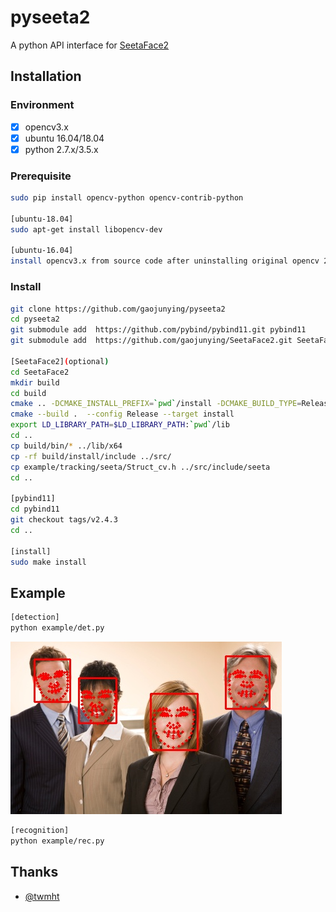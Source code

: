 # pyseeta2

A python API interface for [SeetaFace2](https://github.com/seetafaceengine/SeetaFace2)

## Installation
### Environment
   * [x] opencv3.x
   * [x] ubuntu 16.04/18.04
   * [x] python 2.7.x/3.5.x
### Prerequisite
```bash
sudo pip install opencv-python opencv-contrib-python

[ubuntu-18.04]
sudo apt-get install libopencv-dev

[ubuntu-16.04]
install opencv3.x from source code after uninstalling original opencv 2.4.x if exists.
```
### Install

``` bash
git clone https://github.com/gaojunying/pyseeta2
cd pyseeta2
git submodule add  https://github.com/pybind/pybind11.git pybind11
git submodule add  https://github.com/gaojunying/SeetaFace2.git SeetaFace2

[SeetaFace2](optional)
cd SeetaFace2
mkdir build
cd build
cmake .. -DCMAKE_INSTALL_PREFIX=`pwd`/install -DCMAKE_BUILD_TYPE=Release -DBUILD_EXAMPLE=OFF # 如果有 OpenCV，则设置为 ON
cmake --build .  --config Release --target install
export LD_LIBRARY_PATH=$LD_LIBRARY_PATH:`pwd`/lib
cd ..
cp build/bin/* ../lib/x64
cp -rf build/install/include ../src/
cp example/tracking/seeta/Struct_cv.h ../src/include/seeta
cd ..

[pybind11]
cd pybind11
git checkout tags/v2.4.3
cd ..

[install]
sudo make install
```

## Example
```bash
[detection]
python example/det.py
```
![Result](example/example1_result.jpg)
```bash
[recognition]
python example/rec.py
```
## Thanks
- [@twmht](https://github.com/twmht/python-seetaface2)
